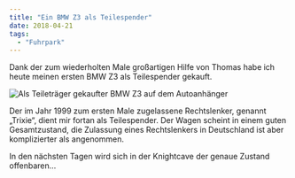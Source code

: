 ```yaml
---
title: "Ein BMW Z3 als Teilespender"
date: 2018-04-21
tags:
  - "Fuhrpark"
---
```


Dank der zum wiederholten Male großartigen Hilfe von Thomas habe ich heute meinen ersten BMW Z3 als Teilespender gekauft.

![Als Teileträger gekaufter BMW Z3 auf dem Autoanhänger](/images/2018/trixie-transporter.jpg)

Der im Jahr 1999 zum ersten Male zugelassene Rechtslenker, genannt „Trixie“, dient mir fortan als Teilespender. Der Wagen scheint in einem guten Gesamtzustand, die Zulassung eines Rechtslenkers in Deutschland ist aber komplizierter als angenommen.

In den nächsten Tagen wird sich in der Knightcave der genaue Zustand offenbaren…
